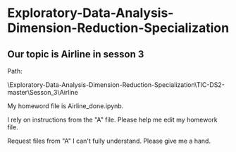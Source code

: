 # Exploratory-Data-Analysis-Dimension-Reduction-Specialization
Our topic is Airline in sesson 3
-----------

Path:

\Exploratory-Data-Analysis-Dimension-Reduction-Specialization\TIC-DS2-master\Sesson_3\Airline

My homeword file is Airline_done.ipynb.

I rely on instructions from the "A" file. Please help me edit my homework file.

Request files from "A" I can't fully understand. Please give me a hand.

